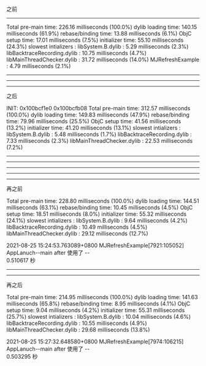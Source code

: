 之前


<hr>

Total pre-main time: 226.16 milliseconds (100.0%)
         dylib loading time: 140.15 milliseconds (61.9%)
        rebase/binding time:  13.88 milliseconds (6.1%)
            ObjC setup time:  17.01 milliseconds (7.5%)
           initializer time:  55.10 milliseconds (24.3%)
           slowest intializers :
             libSystem.B.dylib :   5.29 milliseconds (2.3%)
   libBacktraceRecording.dylib :  10.75 milliseconds (4.7%)
    libMainThreadChecker.dylib :  31.72 milliseconds (14.0%)
              MJRefreshExample :   4.79 milliseconds (2.1%)



<hr>



<hr>

<hr>

之后

INIT: 0x100bcf1e0 0x100bcfb08
Total pre-main time: 312.57 milliseconds (100.0%)
         dylib loading time: 149.83 milliseconds (47.9%)
        rebase/binding time:  79.96 milliseconds (25.5%)
            ObjC setup time:  41.56 milliseconds (13.2%)
           initializer time:  41.20 milliseconds (13.1%)
           slowest intializers :
             libSystem.B.dylib :   5.48 milliseconds (1.7%)
   libBacktraceRecording.dylib :   7.33 milliseconds (2.3%)
    libMainThreadChecker.dylib :  22.53 milliseconds (7.2%)






<hr>



<hr>

<hr>



<hr>

<hr>


再之前

Total pre-main time: 228.80 milliseconds (100.0%)
         dylib loading time: 144.51 milliseconds (63.1%)
        rebase/binding time:  10.45 milliseconds (4.5%)
            ObjC setup time:  18.51 milliseconds (8.0%)
           initializer time:  55.32 milliseconds (24.1%)
           slowest intializers :
             libSystem.B.dylib :   9.64 milliseconds (4.2%)
   libBacktraceRecording.dylib :  10.49 milliseconds (4.5%)
    libMainThreadChecker.dylib :  29.12 milliseconds (12.7%)

2021-08-25 15:24:53.763089+0800 MJRefreshExample[7921:105052] AppLanuch--main after 使用了 --    
0.510617  秒 



<hr>

<hr>

再之后

Total pre-main time: 214.95 milliseconds (100.0%)
         dylib loading time: 141.63 milliseconds (65.8%)
        rebase/binding time:   8.95 milliseconds (4.1%)
            ObjC setup time:   9.04 milliseconds (4.2%)
           initializer time:  55.31 milliseconds (25.7%)
           slowest intializers :
             libSystem.B.dylib :  10.04 milliseconds (4.6%)
   libBacktraceRecording.dylib :  10.55 milliseconds (4.9%)
    libMainThreadChecker.dylib :  29.68 milliseconds (13.8%)

2021-08-25 15:27:32.648580+0800 MJRefreshExample[7974:106215] AppLanuch--main after 使用了 --    
0.503295  秒 

